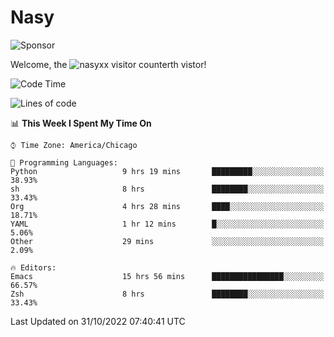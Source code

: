 # Nasy

<!--
<p align="center">
<img height="200" src="https://github-readme-stats.vercel.app/api?username=nasyxx&count_private=true&show_icons=true&theme=dracula&include_all_commits=true"/>
<img height="200" src="https://github-readme-stats.vercel.app/api/top-langs/?username=nasyxx&theme=dracula&hide=html,jupyter+notebook&count_private=true&show_icons=true"/>
</p>

  
----------------
-->

![Sponsor](https://img.shields.io/static/v1.svg?label=Sponsor&message=%E2%9D%A4&logo=GitHub&style=flat&color=pink)
 
Welcome, the ![nasyxx visitor counter](https://count.getloli.com/get/@nasyxx?theme=rule34)th vistor!
 
<!--START_SECTION:waka-->
![Code Time](http://img.shields.io/badge/Code%20Time-2%2C763%20hrs%2023%20mins-blue)

![Lines of code](https://img.shields.io/badge/From%20Hello%20World%20I%27ve%20Written-5%20Million%20lines%20of%20code-blue)

📊 **This Week I Spent My Time On** 

```text
⌚︎ Time Zone: America/Chicago

💬 Programming Languages: 
Python                   9 hrs 19 mins       █████████░░░░░░░░░░░░░░░░   38.93% 
sh                       8 hrs               ████████░░░░░░░░░░░░░░░░░   33.43% 
Org                      4 hrs 28 mins       ████░░░░░░░░░░░░░░░░░░░░░   18.71% 
YAML                     1 hr 12 mins        █░░░░░░░░░░░░░░░░░░░░░░░░   5.06% 
Other                    29 mins             ░░░░░░░░░░░░░░░░░░░░░░░░░   2.09%

🔥 Editors: 
Emacs                    15 hrs 56 mins      ████████████████░░░░░░░░░   66.57% 
Zsh                      8 hrs               ████████░░░░░░░░░░░░░░░░░   33.43%

```


 Last Updated on 31/10/2022 07:40:41 UTC
<!--END_SECTION:waka-->

<!-- ![visitors](https://visitor-badge.laobi.icu/badge?page_id=nasyxx.nasyxx) -->
